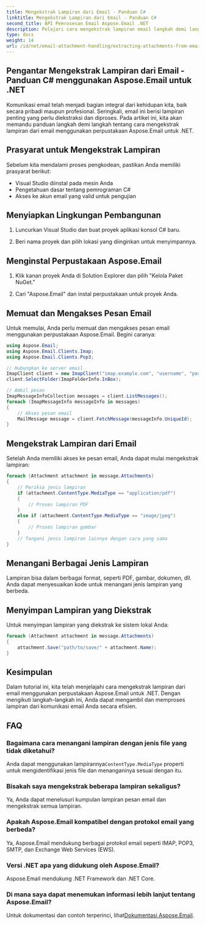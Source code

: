 ```yaml
---
title: Mengekstrak Lampiran dari Email - Panduan C#
linktitle: Mengekstrak Lampiran dari Email - Panduan C#
second_title: API Pemrosesan Email Aspose.Email .NET
description: Pelajari cara mengekstrak lampiran email langkah demi langkah menggunakan Aspose.Email untuk .NET. Tangani berbagai format & simpan dengan mudah.
type: docs
weight: 14
url: /id/net/email-attachment-handling/extracting-attachments-from-email-csharp-walkthrough/
---
```


## Pengantar Mengekstrak Lampiran dari Email - Panduan C# menggunakan Aspose.Email untuk .NET

Komunikasi email telah menjadi bagian integral dari kehidupan kita, baik secara pribadi maupun profesional. Seringkali, email ini berisi lampiran penting yang perlu diekstraksi dan diproses. Pada artikel ini, kita akan memandu panduan langkah demi langkah tentang cara mengekstrak lampiran dari email menggunakan perpustakaan Aspose.Email untuk .NET.

## Prasyarat untuk Mengekstrak Lampiran

Sebelum kita mendalami proses pengkodean, pastikan Anda memiliki prasyarat berikut:

- Visual Studio diinstal pada mesin Anda
- Pengetahuan dasar tentang pemrograman C#
- Akses ke akun email yang valid untuk pengujian

## Menyiapkan Lingkungan Pembangunan

1. Luncurkan Visual Studio dan buat proyek aplikasi konsol C# baru.

2. Beri nama proyek dan pilih lokasi yang diinginkan untuk menyimpannya.

## Menginstal Perpustakaan Aspose.Email

1. Klik kanan proyek Anda di Solution Explorer dan pilih "Kelola Paket NuGet."

2. Cari "Aspose.Email" dan instal perpustakaan untuk proyek Anda.

## Memuat dan Mengakses Pesan Email

Untuk memulai, Anda perlu memuat dan mengakses pesan email menggunakan perpustakaan Aspose.Email. Begini caranya:

```csharp
using Aspose.Email;
using Aspose.Email.Clients.Imap;
using Aspose.Email.Clients.Pop3;

// Hubungkan ke server email
ImapClient client = new ImapClient("imap.example.com", "username", "password");
client.SelectFolder(ImapFolderInfo.InBox);

// Ambil pesan
ImapMessageInfoCollection messages = client.ListMessages();
foreach (ImapMessageInfo messageInfo in messages)
{
    // Akses pesan email
    MailMessage message = client.FetchMessage(messageInfo.UniqueId);
}
```

## Mengekstrak Lampiran dari Email

Setelah Anda memiliki akses ke pesan email, Anda dapat mulai mengekstrak lampiran:

```csharp
foreach (Attachment attachment in message.Attachments)
{
    // Periksa jenis lampiran
    if (attachment.ContentType.MediaType == "application/pdf")
    {
        // Proses lampiran PDF
    }
    else if (attachment.ContentType.MediaType == "image/jpeg")
    {
        // Proses lampiran gambar
    }
    // Tangani jenis lampiran lainnya dengan cara yang sama
}
```

## Menangani Berbagai Jenis Lampiran

Lampiran bisa dalam berbagai format, seperti PDF, gambar, dokumen, dll. Anda dapat menyesuaikan kode untuk menangani jenis lampiran yang berbeda.

## Menyimpan Lampiran yang Diekstrak

Untuk menyimpan lampiran yang diekstrak ke sistem lokal Anda:

```csharp
foreach (Attachment attachment in message.Attachments)
{
    attachment.Save("path/to/save/" + attachment.Name);
}
```

## Kesimpulan

Dalam tutorial ini, kita telah menjelajahi cara mengekstrak lampiran dari email menggunakan perpustakaan Aspose.Email untuk .NET. Dengan mengikuti langkah-langkah ini, Anda dapat mengambil dan memproses lampiran dari komunikasi email Anda secara efisien.

## FAQ

### Bagaimana cara menangani lampiran dengan jenis file yang tidak diketahui?

 Anda dapat menggunakan lampirannya`ContentType.MediaType` properti untuk mengidentifikasi jenis file dan menanganinya sesuai dengan itu.

### Bisakah saya mengekstrak beberapa lampiran sekaligus?

Ya, Anda dapat menelusuri kumpulan lampiran pesan email dan mengekstrak semua lampiran.

### Apakah Aspose.Email kompatibel dengan protokol email yang berbeda?

Ya, Aspose.Email mendukung berbagai protokol email seperti IMAP, POP3, SMTP, dan Exchange Web Services (EWS).

### Versi .NET apa yang didukung oleh Aspose.Email?

Aspose.Email mendukung .NET Framework dan .NET Core.

### Di mana saya dapat menemukan informasi lebih lanjut tentang Aspose.Email?

 Untuk dokumentasi dan contoh terperinci, lihat[Dokumentasi Aspose.Email](https://reference.aspose.com/email/net/).